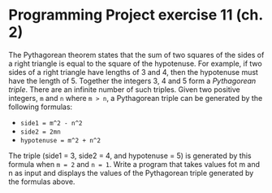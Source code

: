 # Programming Project exercise 11 (ch. 2)

The Pythagorean theorem states that the sum of two squares of the sides of a right triangle is equal to the square of the hypotenuse. For example, if two sides of a right triangle have lengths of 3 and 4, then the hypotenuse must have the length of 5. Together the integers 3, 4 and 5 form a *Pythagorean triple*. There are an infinite number of such triples. Given two positive integers, `m` and `n` where `m > n`, a Pythagorean triple can be generated by the following formulas:

- `side1 = m^2 - n^2`
- `side2 = 2mn`
- `hypotenuse = m^2 + n^2`

The triple (side1 = 3, side2 = 4, and hypotenuse = 5) is generated by this formula when `m = 2` and `n = 1`. Write a program that takes values fot m and n as input and displays the values of the Pythagorean triple generated by the formulas above.
